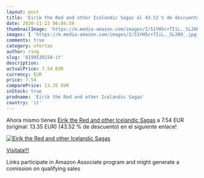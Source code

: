 ```yaml
---
layout: post
title: 'Eirik the Red and other Icelandic Sagas al 43.52 % de descuento'
date: 2020-11-23 06:04:59
thumbnailImage: 'https://m.media-amazon.com/images/I/51YH5c+TIiL._SL200_.jpg'
images: [ 'https://m.media-amazon.com/images/I/51YH5c+TIiL._SL200_.jpg' ]
comments: true
category: ofertas
author: ring
slug: '0199539154-it'
description:
actualPrice: 7.54 EUR
currency: EUR
price: 7.54
comparePrice: 13.35 EUR
inStock: true
prodname: 'Eirik the Red and other Icelandic Sagas'
country: 'it'
---
```


Ahora mismo tienes [Eirik the Red and other Icelandic Sagas](https://www.amazon.it/dp/0199539154/?tag=tolees00-21) a 7.54 EUR (original: 13.35 EUR) (43.52 %  de descuento) en el siguiente enlace!

[![Eirik the Red and other Icelandic Sagas](https://m.media-amazon.com/images/I/51YH5c+TIiL._SL200_.jpg)](https://www.amazon.it/dp/0199539154/?tag=tolees00-21)

[Visítala!!!](https://www.amazon.it/dp/0199539154/?tag=tolees00-21)

Links participate in Amazon Associate program and might generate a comission on qualifying sales
